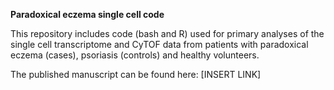 **Paradoxical eczema single cell code**

This repository includes code (bash and R) used for primary analyses of the single cell transcriptome and CyTOF data from patients with paradoxical eczema (cases), psoriasis (controls) and healthy volunteers.

The published manuscript can be found here: [INSERT LINK]
